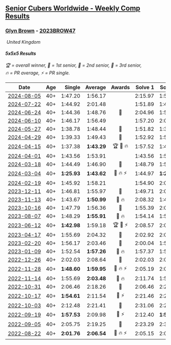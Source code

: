 <style>table {white-space: nowrap;}</style>
<link rel="stylesheet" type="text/css" href="/scw-comp/css/flags.css" />

## [Senior Cubers Worldwide - Weekly Comp Results](/scw-comp/results/)
### [Glyn Brown](README.md) - [2023BROW47](https://www.worldcubeassociation.org/persons/2023BROW47?event=555)

<i class="flag flag-GB" />&nbsp;United Kingdom

#### 5x5x5 Results

<span style="white-space: nowrap;">🏆 = overall winner</span>, <span style="white-space: nowrap;">🥇 = 1st senior</span>, <span style="white-space: nowrap;">🥈 = 2nd senior</span>, <span style="white-space: nowrap;">🥉 = 3rd senior</span>, <span style="white-space: nowrap;">🔥 = PR average</span>, <span style="white-space: nowrap;">⚡ = PR single</span>.

| Date | Age | Single | Average | Awards | Solve 1 | Solve 2 | Solve 3 | Solve 4 | Solve 5 | Video |
| :--: | :--: | --: | --: | :--: | --: | --: | --: | --: | --: | :-- |
| [2024-08-05](../../results/2024-08-05/555.md) | 40+ | 1:47.20 | 1:56.17 |  | 2:15.97 | 1:54.21 | 1:47.20 | 2:02.41 | 1:51.89 | [Desktop](https://www.facebook.com/events/843031524469348/permalink/848378200601347) / [Mobile](https://m.facebook.com/events/843031524469348?view=permalink&id=848378200601347) |
| [2024-07-22](../../results/2024-07-22/555.md) | 40+ | 1:44.92 | 2:01.48 |  | 1:51.89 | 1:44.92 | 2:03.36 | 2:09.18 | DNF | [Desktop](https://www.facebook.com/events/785148847162745/permalink/791128536564776) / [Mobile](https://m.facebook.com/events/785148847162745?view=permalink&id=791128536564776) |
| [2024-06-24](../../results/2024-06-24/555.md) | 40+ | 1:44.36 | 1:48.76 | 🥉 | 2:04.96 | 1:50.91 | 1:44.36 | 1:48.26 | 1:47.10 | [Desktop](https://www.facebook.com/events/500485402410682/permalink/504419762017246) / [Mobile](https://m.facebook.com/events/500485402410682?view=permalink&id=504419762017246) |
| [2024-06-10](../../results/2024-06-10/555.md) | 40+ | 1:46.17 | 1:56.49 |  | 1:57.20 | 2:01.94 | 2:05.74 | 1:46.17 | 1:50.32 | [Desktop](https://www.facebook.com/events/804039971828225/permalink/812189271013295) / [Mobile](https://m.facebook.com/events/804039971828225?view=permalink&id=812189271013295) |
| [2024-05-27](../../results/2024-05-27/555.md) | 40+ | 1:38.78 | 1:48.44 | 🥈 | 1:51.82 | 1:38.78 | 1:52.26 | 2:02.45 | 1:41.23 | [Desktop](https://www.facebook.com/events/476090921456450/permalink/481792600886282) / [Mobile](https://m.facebook.com/events/476090921456450?view=permalink&id=481792600886282) |
| [2024-04-29](../../results/2024-04-29/555.md) | 40+ | 1:39.33 | 1:49.43 | 🥈 | 1:52.92 | 1:56.32 | 1:50.75 | 1:44.62 | 1:39.33 | [Desktop](https://www.facebook.com/events/457727373442774/permalink/466552509226927) / [Mobile](https://m.facebook.com/events/457727373442774?view=permalink&id=466552509226927) |
| [2024-04-15](../../results/2024-04-15/555.md) | 40+ | 1:37.38 | **1:43.29** | 🏆 🥇 🔥 | 1:57.52 | 1:46.53 | 1:37.38 | 1:43.78 | 1:39.56 | [Desktop](https://www.facebook.com/events/824973009507415/permalink/832745775396805) / [Mobile](https://m.facebook.com/events/824973009507415?view=permalink&id=832745775396805) |
| [2024-04-01](../../results/2024-04-01/555.md) | 40+ | 1:43.56 | 1:53.91 |  | 1:43.56 | 1:51.80 | 2:05.64 | 1:54.52 | 1:55.41 | [Desktop](https://www.facebook.com/events/3767623586842150/permalink/3776776289260213) / [Mobile](https://m.facebook.com/events/3767623586842150?view=permalink&id=3776776289260213) |
| [2024-03-18](../../results/2024-03-18/555.md) | 40+ | 1:44.49 | 1:46.90 | 🥉 | 1:48.79 | 1:52.12 | 1:45.25 | 1:44.49 | 1:46.66 | [Desktop](https://www.facebook.com/events/386186517521787/permalink/394180346722404) / [Mobile](https://m.facebook.com/events/386186517521787?view=permalink&id=394180346722404) |
| [2024-03-04](../../results/2024-03-04/555.md) | 40+ | **1:25.93** | **1:43.62** | 🥈 🔥 ⚡ | 1:44.97 | **1:25.93** | 1:58.82 | 1:50.92 | 1:34.98 | [Desktop](https://www.facebook.com/events/3564311457163699/permalink/3566790463582465) / [Mobile](https://m.facebook.com/events/3564311457163699?view=permalink&id=3566790463582465) |
| [2024-02-19](../../results/2024-02-19/555.md) | 40+ | 1:45.92 | 1:58.21 |  | 1:54.90 | 2:09.32 | 2:00.85 | 1:58.89 | 1:45.92 | [Desktop](https://www.facebook.com/events/937364477878870/permalink/940445364237448) / [Mobile](https://m.facebook.com/events/937364477878870?view=permalink&id=940445364237448) |
| [2023-12-11](../../results/2023-12-11/555.md) | 40+ | 1:46.81 | 1:55.97 | 🥈 | 1:49.71 | 2:03.92 | 1:46.81 | 2:07.70 | 1:54.27 | [Desktop](https://www.facebook.com/events/101679999707522/permalink/106786882530167) / [Mobile](https://m.facebook.com/events/101679999707522?view=permalink&id=106786882530167) |
| [2023-11-13](../../results/2023-11-13/555.md) | 40+ | 1:43.67 | **1:50.99** | 🥈 🔥 | 2:08.32 | 1:43.67 | 1:44.70 | 1:54.31 | 1:53.95 | [Desktop](https://www.facebook.com/events/1374628593479428/permalink/1380188206256800) / [Mobile](https://m.facebook.com/events/1374628593479428?view=permalink&id=1380188206256800) |
| [2023-10-16](../../results/2023-10-16/555.md) | 40+ | 1:47.79 | 1:56.36 | 🥈 | 1:55.39 | 2:01.70 | 1:47.79 | 2:07.42 | 1:52.00 | [Desktop](https://www.facebook.com/events/754076313399498/permalink/763123402494789) / [Mobile](https://m.facebook.com/events/754076313399498?view=permalink&id=763123402494789) |
| [2023-08-07](../../results/2023-08-07/555.md) | 40+ | 1:48.29 | **1:55.91** | 🥇 🔥 | 1:54.14 | 1:57.64 | 1:48.29 | 2:07.52 | 1:55.96 | [Desktop](https://www.facebook.com/events/310216218066087/permalink/316966980724344) / [Mobile](https://m.facebook.com/events/310216218066087?view=permalink&id=316966980724344) |
| [2023-06-12](../../results/2023-06-12/555.md) | 40+ | **1:42.98** | 1:59.18 | 🏆 🥇 ⚡ | 2:08.57 | 2:07.75 | 1:52.84 | **1:42.98** | 1:56.94 | [Desktop](https://www.facebook.com/events/575948201291091/permalink/580984144120830) / [Mobile](https://m.facebook.com/events/575948201291091?view=permalink&id=580984144120830) |
| [2023-04-17](../../results/2023-04-17/555.md) | 40+ | 1:55.69 | 2:04.32 | 🥈 | 2:02.92 | 2:08.63 | 2:01.42 | 1:55.69 | DNF | [Desktop](https://www.facebook.com/events/175752445390498/permalink/182308588068217) / [Mobile](https://m.facebook.com/events/175752445390498?view=permalink&id=182308588068217) |
| [2023-02-20](../../results/2023-02-20/555.md) | 40+ | 1:56.17 | 2:03.46 | 🥉 | 2:00.04 | 1:56.79 | 2:13.54 | 2:19.73 | 1:56.17 | [Desktop](https://www.facebook.com/events/751205503064846/permalink/758388232346573) / [Mobile](https://m.facebook.com/events/751205503064846?view=permalink&id=758388232346573) |
| [2023-01-09](../../results/2023-01-09/555.md) | 40+ | 1:52.54 | **1:57.26** | 🥈 🔥 | 1:57.37 | 1:52.54 | 1:57.94 | 1:56.47 | 2:25.50 | [Desktop](https://www.facebook.com/events/1531132474062600/permalink/1540957553080092) / [Mobile](https://m.facebook.com/events/1531132474062600?view=permalink&id=1540957553080092) |
| [2022-12-26](../../results/2022-12-26/555.md) | 40+ | 2:02.03 | 2:08.64 | 🥉 | 2:02.03 | 2:06.51 | 2:11.92 | 2:07.48 | 2:20.08 | [Desktop](https://www.facebook.com/events/699260168471197/permalink/707163774347503) / [Mobile](https://m.facebook.com/events/699260168471197?view=permalink&id=707163774347503) |
| [2022-11-28](../../results/2022-11-28/555.md) | 40+ | **1:48.60** | **1:59.95** | 🥈 🔥 ⚡ | 2:05.19 | 2:02.40 | 1:55.40 | 2:02.05 | **1:48.60** | [Desktop](https://www.facebook.com/events/1208453943094393/permalink/1218074062132381) / [Mobile](https://m.facebook.com/events/1208453943094393?view=permalink&id=1218074062132381) |
| [2022-11-14](../../results/2022-11-14/555.md) | 40+ | 1:55.69 | **2:03.48** | 🥈 🔥 | 2:11.74 | 1:58.15 | 2:06.65 | 1:55.69 | 2:05.64 | [Desktop](https://www.facebook.com/events/823524585526773/permalink/833130134566218) / [Mobile](https://m.facebook.com/events/823524585526773?view=permalink&id=833130134566218) |
| [2022-10-31](../../results/2022-10-31/555.md) | 40+ | 2:06.46 | 2:18.26 | 🥉 | 2:06.46 | 2:27.10 | 2:11.88 | 2:34.09 | 2:15.81 | [Desktop](https://www.facebook.com/events/635474734791505/permalink/643190620686583) / [Mobile](https://m.facebook.com/events/635474734791505?view=permalink&id=643190620686583) |
| [2022-10-17](../../results/2022-10-17/555.md) | 40+ | **1:54.61** | 2:11.54 | 🥈 ⚡ | 2:21.46 | 2:29.23 | 1:59.14 | 2:14.01 | **1:54.61** | [Desktop](https://www.facebook.com/events/5873184052742514/permalink/5898746493519603) / [Mobile](https://m.facebook.com/events/5873184052742514?view=permalink&id=5898746493519603) |
| [2022-10-03](../../results/2022-10-03/555.md) | 40+ | 2:12.48 | 2:21.41 | 🥈 | 2:31.06 | 2:26.33 | 2:19.03 | 2:18.86 | 2:12.48 | [Desktop](https://www.facebook.com/events/815539682815599/permalink/821788375524063) / [Mobile](https://m.facebook.com/events/815539682815599?view=permalink&id=821788375524063) |
| [2022-09-19](../../results/2022-09-19/555.md) | 40+ | **1:57.53** | 2:09.98 | 🥈 ⚡ | 2:12.40 | **1:57.53** | 2:09.84 | 2:21.85 | 2:07.69 | [Desktop](https://www.facebook.com/events/450657513693488/permalink/456963099729596) / [Mobile](https://m.facebook.com/events/450657513693488?view=permalink&id=456963099729596) |
| [2022-09-05](../../results/2022-09-05/555.md) | 40+ | 2:05.75 | 2:19.25 | 🥈 | 2:23.29 | 2:35.60 | 2:05.75 | 2:06.28 | 2:28.19 | [Desktop](https://www.facebook.com/events/448393960648054/permalink/455093979978052) / [Mobile](https://m.facebook.com/events/448393960648054?view=permalink&id=455093979978052) |
| [2022-08-22](../../results/2022-08-22/555.md) | 40+ | **2:01.76** | **2:06.54** | 🥈 🔥 ⚡ | 2:05.15 | 2:02.64 | 2:11.82 | 2:16.43 | **2:01.76** | [Desktop](https://www.facebook.com/events/542579854309231/permalink/551754373391779) / [Mobile](https://m.facebook.com/events/542579854309231?view=permalink&id=551754373391779) |


<!-- Global site tag (gtag.js) - Google Analytics -->
<script async src="https://www.googletagmanager.com/gtag/js?id=UA-86348435-3"></script>
<script>window.dataLayer = window.dataLayer || []; function gtag() {dataLayer.push(arguments);} gtag('js', new Date()); gtag('config', 'UA-86348435-3');</script>
